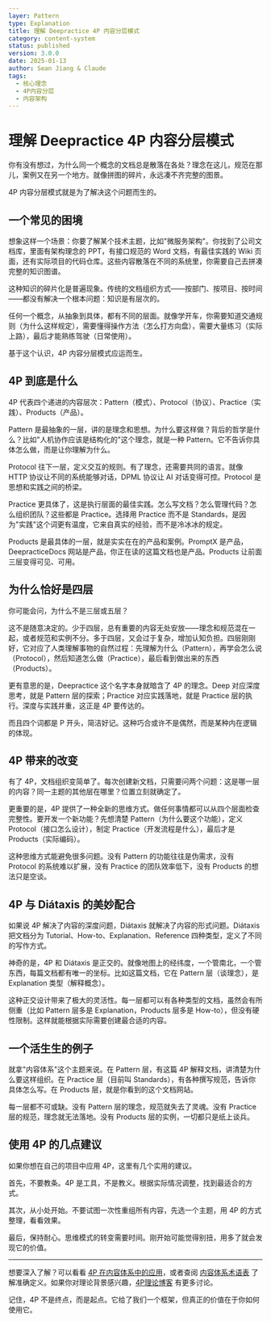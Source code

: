 ```yaml
---
layer: Pattern
type: Explanation
title: 理解 Deepractice 4P 内容分层模式
category: content-system
status: published
version: 3.0.0
date: 2025-01-13
author: Sean Jiang & Claude
tags:
  - 核心理念
  - 4P内容分层
  - 内容架构
---
```


# 理解 Deepractice 4P 内容分层模式

你有没有想过，为什么同一个概念的文档总是散落在各处？理念在这儿，规范在那儿，案例又在另一个地方。就像拼图的碎片，永远凑不齐完整的图景。

4P 内容分层模式就是为了解决这个问题而生的。

## 一个常见的困境

想象这样一个场景：你要了解某个技术主题，比如"微服务架构"。你找到了公司文档库，里面有架构理念的 PPT，有接口规范的 Word 文档，有最佳实践的 Wiki 页面，还有实际项目的代码仓库。这些内容散落在不同的系统里，你需要自己去拼凑完整的知识图谱。

这种知识的碎片化是普遍现象。传统的文档组织方式——按部门、按项目、按时间——都没有解决一个根本问题：知识是有层次的。

任何一个概念，从抽象到具体，都有不同的层面。就像学开车，你需要知道交通规则（为什么这样规定），需要懂得操作方法（怎么打方向盘），需要大量练习（实际上路），最后才能熟练驾驶（日常使用）。

基于这个认识，4P 内容分层模式应运而生。

## 4P 到底是什么

4P 代表四个递进的内容层次：Pattern（模式）、Protocol（协议）、Practice（实践）、Products（产品）。

Pattern 是最抽象的一层，讲的是理念和思想。为什么要这样做？背后的哲学是什么？比如"人机协作应该是结构化的"这个理念，就是一种 Pattern。它不告诉你具体怎么做，而是让你理解为什么。

Protocol 往下一层，定义交互的规则。有了理念，还需要共同的语言。就像 HTTP 协议让不同的系统能够对话，DPML 协议让 AI 对话变得可控。Protocol 是思想和实践之间的桥梁。

Practice 更具体了，这是执行层面的最佳实践。怎么写文档？怎么管理代码？怎么组织团队？这些都是 Practice。选择用 Practice 而不是 Standards，是因为"实践"这个词更有温度，它来自真实的经验，而不是冷冰冰的规定。

Products 是最具体的一层，就是实实在在的产品和案例。PromptX 是产品，DeepracticeDocs 网站是产品，你正在读的这篇文档也是产品。Products 让前面三层变得可见、可用。

## 为什么恰好是四层

你可能会问，为什么不是三层或五层？

这不是随意决定的。少于四层，总有重要的内容无处安放——理念和规范混在一起，或者规范和实例不分。多于四层，又会过于复杂，增加认知负担。四层刚刚好，它对应了人类理解事物的自然过程：先理解为什么（Pattern），再学会怎么说（Protocol），然后知道怎么做（Practice），最后看到做出来的东西（Products）。

更有意思的是，Deepractice 这个名字本身就暗含了 4P 的理念。Deep 对应深度思考，就是 Pattern 层的探索；Practice 对应实践落地，就是 Practice 层的执行。深度与实践并重，这正是 4P 要传达的。

而且四个词都是 P 开头，简洁好记。这种巧合或许不是偶然，而是某种内在逻辑的体现。

## 4P 带来的改变

有了 4P，文档组织变简单了。每次创建新文档，只需要问两个问题：这是哪一层的内容？同一主题的其他层在哪里？位置立刻就确定了。

更重要的是，4P 提供了一种全新的思维方式。做任何事情都可以从四个层面检查完整性。要开发一个新功能？先想清楚 Pattern（为什么要这个功能），定义 Protocol（接口怎么设计），制定 Practice（开发流程是什么），最后才是 Products（实际编码）。

这种思维方式能避免很多问题。没有 Pattern 的功能往往是伪需求，没有 Protocol 的系统难以扩展，没有 Practice 的团队效率低下，没有 Products 的想法只是空谈。

## 4P 与 Diátaxis 的美妙配合

如果说 4P 解决了内容的深度问题，Diátaxis 就解决了内容的形式问题。Diátaxis 把文档分为 Tutorial、How-to、Explanation、Reference 四种类型，定义了不同的写作方式。

神奇的是，4P 和 Diátaxis 是正交的。就像地图上的经纬度，一个管南北，一个管东西，每篇文档都有唯一的坐标。比如这篇文档，它在 Pattern 层（谈理念），是 Explanation 类型（解释概念）。

这种正交设计带来了极大的灵活性。每一层都可以有各种类型的文档，虽然会有所侧重（比如 Pattern 层多是 Explanation，Products 层多是 How-to），但没有硬性限制。这样就能根据实际需要创建最合适的内容。

## 一个活生生的例子

就拿"内容体系"这个主题来说。在 Pattern 层，有这篇 4P 解释文档，讲清楚为什么要这样组织。在 Practice 层（目前叫 Standards），有各种撰写规范，告诉你具体怎么写。在 Products 层，就是你看到的这个文档网站。

每一层都不可或缺。没有 Pattern 层的理念，规范就失去了灵魂。没有 Practice 层的规范，理念就无法落地。没有 Products 层的实例，一切都只是纸上谈兵。

## 使用 4P 的几点建议

如果你想在自己的项目中应用 4P，这里有几个实用的建议。

首先，不要教条。4P 是工具，不是教义。根据实际情况调整，找到最适合的方式。

其次，从小处开始。不要试图一次性重组所有内容，先选一个主题，用 4P 的方式整理，看看效果。

最后，保持耐心。思维模式的转变需要时间。刚开始可能觉得别扭，用多了就会发现它的价值。

---

想要深入了解？可以看看 [4P 在内容体系中的应用](./understanding-content-system.md)，或者查阅 [内容体系术语表](/zh/practice/content-system/glossary) 了解准确定义。如果你对理论背景感兴趣，[4P理论博客](https://deepractice.github.io/blog/4p-theory.html) 有更多讨论。

记住，4P 不是终点，而是起点。它给了我们一个框架，但真正的价值在于你如何使用它。